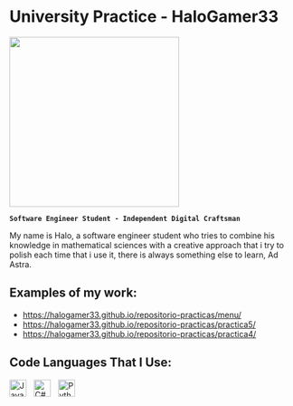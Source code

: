 # University Practice - HaloGamer33

<img src="https://i.imgur.com/RIcqt34.jpg" width="300" height="300">

**`Software Engineer Student - Independent Digital Craftsman`**

My name is Halo, a software engineer student who tries to combine his knowledge in mathematical sciences with a creative approach that i try to polish each time that i use it, there is always something else to learn, Ad Astra.

## Examples of my work:
- https://halogamer33.github.io/repositorio-practicas/menu/
- https://halogamer33.github.io/repositorio-practicas/practica5/
- https://halogamer33.github.io/repositorio-practicas/practica4/
## Code Languages That I Use:

<img align="left" alt="Java" width="30px" style="padding-right:10px;" src="https://cdn.jsdelivr.net/gh/devicons/devicon/icons/java/java-original.svg"/>
<img align="left" alt="C#" width="30px" style="padding-right:10px;" src="https://cdn.jsdelivr.net/gh/devicons/devicon/icons/csharp/csharp-line.svg" />
<img align="left" alt="Python" width="30px" style="padding-right:10px;" src="https://cdn.jsdelivr.net/gh/devicons/devicon/icons/python/python-plain.svg" />
